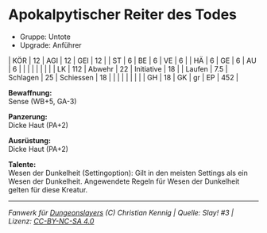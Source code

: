 # Apokalpytischer Reiter des Todes  
- Gruppe: Untote  
- Upgrade: Anführer  

| KÖR    | 12  | AGI      | 12 | GEI        | 12  |
| ST     | 6   | BE       | 6  | VE         | 6   |
| HÄ     | 6   | GE       | 6  | AU         | 6   |
|        |     |          |    |            |     |
| LK     | 112 | Abwehr   | 22 | Initiative | 18  |
| Laufen | 7.5 | Schlagen | 25 | Schiessen  | 18  |
|        |     |          |    |            |     |
| GH     | 18  | GK       | gr | EP         | 452 |


**Bewaffnung:**  
Sense (WB+5, GA-3)

**Panzerung:**  
Dicke Haut (PA+2)

**Ausrüstung:**  
Dicke Haut (PA+2)

**Talente:**  
Wesen der Dunkelheit (Settingoption): Gilt in den meisten Settings als ein Wesen der Dunkelheit. Angewendete Regeln für Wesen der Dunkelheit gelten für diese Kreatur.





___
*Fanwerk für [Dungeonslayers](https://www.dungeonslayers.net/) (C) Christian Kennig | Quelle: Slay! #3 | Lizenz: [CC-BY-NC-SA 4.0](https://creativecommons.org/licenses/by-nc-sa/4.0/deed.de)*